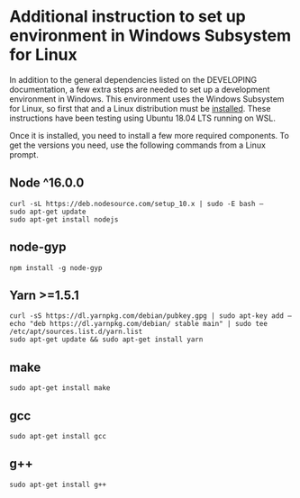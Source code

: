 # Additional instruction to set up environment in Windows Subsystem for Linux

In addition to the general dependencies listed on the DEVELOPING documentation, a few extra steps are needed to set up a development environment in Windows. This environment uses the Windows Subsystem for Linux, so first that and a Linux distribution must be [installed](https://www.windowscentral.com/how-install-linux-distros-windows-10). These instructions have been testing using Ubuntu 18.04 LTS running on WSL.

Once it is installed, you need to install a few more required components. To get the versions you need, use the following commands from a Linux prompt.

## Node ^16.0.0
    curl -sL https://deb.nodesource.com/setup_10.x | sudo -E bash –
    sudo apt-get update
    sudo apt-get install nodejs
 
## node-gyp
    npm install -g node-gyp
 
## Yarn >=1.5.1
    curl -sS https://dl.yarnpkg.com/debian/pubkey.gpg | sudo apt-key add –
    echo "deb https://dl.yarnpkg.com/debian/ stable main" | sudo tee /etc/apt/sources.list.d/yarn.list
    sudo apt-get update && sudo apt-get install yarn
 
## make
    sudo apt-get install make
 
## gcc
    sudo apt-get install gcc
 
## g++
    sudo apt-get install g++
